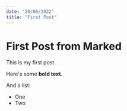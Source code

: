 ```yaml
---
date: "20/06/2022"
title: "First Post"
---
```


# First Post from Marked

This is my first post

Here's some **bold text**.

And a list:

- One
- Two
